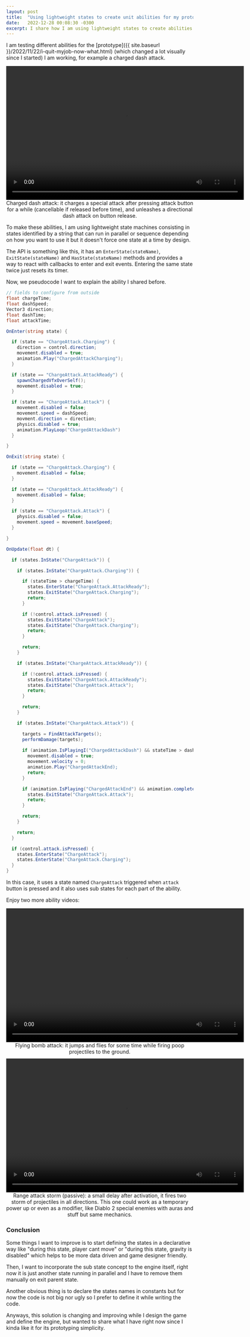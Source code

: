 ```yaml
---
layout: post
title:  "Using lightweight states to create unit abilities for my prototype"
date:   2022-12-28 00:08:30 -0300
excerpt: I share how I am using lightweight states to create abilities for the prototype beatemup/actionrpg I am making right now. 
---
```


I am testing different abilities for the [prototype]({{ site.baseurl }}/2022/11/22/i-quit-myjob-now-what.html) (which changed a lot visually since I started) I am working, for example a charged dash attack.

<div style="text-align:center;margin-bottom:10px">
<video width="640" height="360" controls>
  <source src="/assets/ability_chargedashattack1.mp4" type="video/mp4">
   Your browser does not support the video tag.
</video> 
<br/>
Charged dash attack: it charges a special attack after pressing attack button for a while (cancellable if released before time), and unleashes a directional dash attack on button release.
</div>

To make these abilities, I am using lightweight state machines consisting in states identified by a string that can run in parallel or sequence depending on how you want to use it but it doesn't force one state at a time by design.

The API is something like this, it has an `EnterState(stateName)`, `ExitState(stateName)` and `HasState(stateName)` methods and provides a way to react with callbacks to enter and exit events. Entering the same state twice just resets its timer.

Now, we pseudocode I want to explain the ability I shared before.

```c#
// fields to configure from outside
float chargeTime;
float dashSpeed;
Vector3 direction;
float dashTime;
float attackTime;

OnEnter(string state) {

  if (state == "ChargeAttack.Charging") {
    direction = control.direction;
    movement.disabled = true;
    animation.Play("ChargedAttackCharging");
  }  

  if (state == "ChargeAttack.AttackReady") {
    spawnChargedVfxOverSelf();
    movement.disabled = true;
  }  

  if (state == "ChargeAttack.Attack") {
    movement.disabled = false;
    movement.speed = dashSpeed;
    movment.direction = direction;
    physics.disabled = true;
    animation.PlayLoop("ChargedAttackDash")
  }  

}

OnExit(string state) {

  if (state == "ChargeAttack.Charging") {
    movement.disabled = false;
  }  

  if (state == "ChargeAttack.AttackReady") {
    movement.disabled = false;
  }  

  if (state == "ChargeAttack.Attack") {
    physics.disabled = false;
    movement.speed = movement.baseSpeed;
  }  

}

OnUpdate(float dt) {

  if (states.InState("ChargeAttack")) {

    if (states.InState("ChargeAttack.Charging")) {

      if (stateTime > chargeTime) {
        states.EnterState("ChargeAttack.AttackReady");
        states.ExitState("ChargeAttack.Charging");
        return;
      }

      if (!control.attack.isPressed) {
        states.ExitState("ChargeAttack");
        states.ExitState("ChargeAttack.Charging");
        return;
      }

      return;
    }

    if (states.InState("ChargeAttack.AttackReady")) {

      if (!control.attack.isPressed) {
        states.ExitState("ChargeAttack.AttackReady");
        states.ExitState("ChargeAttack.Attack");
        return;
      }

      return;
    }

    if (states.InState("ChargeAttack.Attack")) {

      targets = FindAttackTargets();
      performDamage(targets);
      
      if (animation.IsPlayingI("ChargedAttackDash") && stateTime > dashTime) {
        movement.disabled = true;
        movement.velocity = 0;
        animation.Play("ChargedAttackEnd);
        return;
      }

      if (animation.IsPlaying("ChargedAttackEnd") && animation.completed) {
        states.ExitState("ChargeAttack.Attack");
        return;
      }

      return;
    }

    return;
  }

  if (control.attack.isPressed) {
    states.EnterState("ChargeAttack");
    states.EnterState("ChargeAttack.Charging");
  }
}

```

In this case, it uses a state named `ChargeAttack` triggered when `attack` button is pressed and it also uses sub states for each part of the ability.

Enjoy two more ability videos:

<div style="text-align:center;margin-bottom:10px">
<video width="640" height="360" controls>
  <source src="/assets/ability_flyingbomb1.mp4" type="video/mp4">
   Your browser does not support the video tag.
</video>
<br/>
Flying bomb attack: it jumps and flies for some time while firing poop projectiles to the ground.
</div>

<div style="text-align:center;margin-bottom:10px">
<video width="640" height="360" controls>
  <source src="/assets/special_rangesstorm_3.mp4" type="video/mp4">
   Your browser does not support the video tag.
</video> 
<br/>
Range attack storm (passive): a small delay after activation, it fires two storm of projectiles in all directions. This one could work as a temporary power up or even as a modifier, like Diablo 2 special enemies with auras and stuff but same mechanics.
</div>

### Conclusion

Some things I want to improve is to start defining the states in a declarative way like "during this state, player cant move" or "during this state, gravity is disabled" which helps to be more data driven and game designer friendly. 

Then, I want to incorporate the sub state concept to the engine itself, right now it is just another state running in parallel and I have to remove them manually on exit parent state.

Another obvious thing is to declare the states names in constants but for now the code is not big nor ugly so I prefer to define it while writing the code.

Anyways, this solution is changing and improving while I design the game and define the engine, but wanted to share what I have right now since I kinda like it for its prototyping simplicity.
